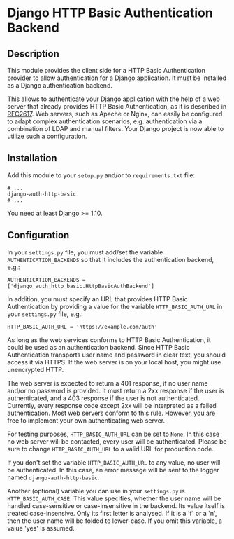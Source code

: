Django HTTP Basic Authentication Backend
========================================

Description
-----------

This module provides the client side for a HTTP Basic Authentication provider
to allow authentication for a Django application. It must be installed as a
Django authentication backend.

This allows to authenticate your Django application with the help of a web
server that already provides HTTP Basic Authentication, as it is described in
[RFC2617](https://www.ietf.org/rfc/rfc2617.txt). Web servers, such as Apache
or Nginx, can easily be configured to adapt complex authentication scenarios,
e.g. authentication via a combination of LDAP and manual filters. Your Django
project is now able to utilize such a configuration.

Installation
------------

Add this module to your `setup.py` and/or to `requirements.txt` file:

    # ...
    django-auth-http-basic
    # ...

You need at least Django >= 1.10.

Configuration
-------------

In your `settings.py` file, you must add/set the variable
`AUTHENTICATION_BACKENDS` so that it includes the authentication backend, e.g.:

    AUTHENTICATION_BACKENDS = ['django_auth_http_basic.HttpBasicAuthBackend']

In addition, you must specify an URL that provides HTTP Basic Authentication by
providing a value for the variable `HTTP_BASIC_AUTH_URL` in your `settings.py`
file, e.g.:

    HTTP_BASIC_AUTH_URL = 'https://example.com/auth'

As long as the web services conforms to HTTP Basic Authentication, it could be
used as an authentication backend. Since HTTP Basic Authentication transports
user name and password in clear text, you should access it via HTTPS. If the
web server is on your local host, you might use unencrypted HTTP.

The web server is expected to return a 401 response, if no user name and/or
no password is provided. It must return a 2xx response if the user is
authenticated, and a 403 response if the user is not authenticated. Currently,
every response code except 2xx will be interpreted as a failed authentication.
Most web servers conform to this rule. However, you are free to implement your
own authenticating web server.

For testing purposes, `HTTP_BASIC_AUTH_URL` can be set to `None`. In this case
no web server will be contacted, every user will be authenticated. Please be
sure to change `HTTP_BASIC_AUTH_URL` to a valid URL for production code.

If you don't set the variable `HTTP_BASIC_AUTH_URL` to any value, no user will
be authenticated. In this case, an error message will be sent to the logger
named `django-auth-http-basic`.

Another (optional) variable you can use in your `settings.py` is
`HTTP_BASIC_AUTH_CASE`. This value specifies, whether the user name will be
handled case-sensitive or case-insensitive in the backend. Its value itself is
treated case-insensive. Only its first letter is analysed. If it is a 'f' or a
'n', then the user name will be folded to lower-case. If you omit this
variable, a value 'yes' is assumed.
